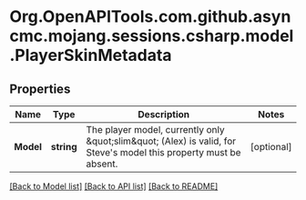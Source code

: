 # Org.OpenAPITools.com.github.asyncmc.mojang.sessions.csharp.model.PlayerSkinMetadata
## Properties

Name | Type | Description | Notes
------------ | ------------- | ------------- | -------------
**Model** | **string** | The player model, currently only \&quot;slim\&quot; (Alex) is valid, for Steve&#39;s model this property must be absent. | [optional] 

[[Back to Model list]](../README.md#documentation-for-models) [[Back to API list]](../README.md#documentation-for-api-endpoints) [[Back to README]](../README.md)

